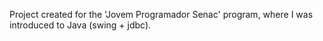 Project created for the 'Jovem Programador Senac' program, where I was introduced to Java (swing + jdbc).
